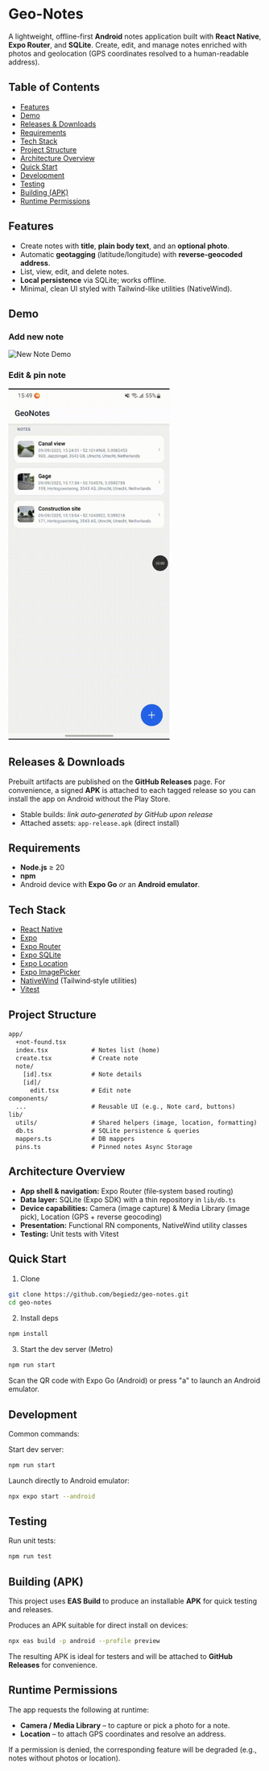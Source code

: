 # Geo-Notes

A lightweight, offline-first **Android** notes application built with **React Native**, **Expo Router**, and **SQLite**. Create, edit, and manage notes enriched with photos and geolocation (GPS coordinates resolved to a human-readable address).

## Table of Contents

- [Features](#features)
- [Demo](#demo)
- [Releases & Downloads](#releases--downloads)
- [Requirements](#requirements)
- [Tech Stack](#tech-stack)
- [Project Structure](#project-structure)
- [Architecture Overview](#architecture-overview)
- [Quick Start](#quick-start)
- [Development](#development)
- [Testing](#testing)
- [Building (APK)](#building-apk)
- [Runtime Permissions](#runtime-permissions)

## Features

- Create notes with **title**, **plain body text**, and an **optional photo**.
- Automatic **geotagging** (latitude/longitude) with **reverse-geocoded address**.
- List, view, edit, and delete notes.
- **Local persistence** via SQLite; works offline.
- Minimal, clean UI styled with Tailwind-like utilities (NativeWind).

## Demo

### Add new note

<img src="./assets/new-note-demo.gif" width="320" alt="New Note Demo" />

### Edit & pin note

<img src="./assets/edit-note-demo.gif" width="320" alt="Edit Note Demo" />

## Releases & Downloads

Prebuilt artifacts are published on the **GitHub Releases** page. For convenience, a signed **APK** is attached to each tagged release so you can install the app on Android without the Play Store.

- Stable builds: _link auto‑generated by GitHub upon release_
- Attached assets: `app-release.apk` (direct install)

## Requirements

- **Node.js** ≥ 20
- **npm**
- Android device with **Expo Go** _or_ an **Android emulator**.

## Tech Stack

- [React Native](https://reactnative.dev/)
- [Expo](https://expo.dev/)
- [Expo Router](https://expo.github.io/router/)
- [Expo SQLite](https://docs.expo.dev/versions/latest/sdk/sqlite/)
- [Expo Location](https://docs.expo.dev/versions/latest/sdk/location/)
- [Expo ImagePicker](https://docs.expo.dev/versions/latest/sdk/imagepicker/)
- [NativeWind](https://www.nativewind.dev/) (Tailwind‑style utilities)
- [Vitest](https://vitest.dev/)

## Project Structure

```
app/
  +not-found.tsx
  index.tsx            # Notes list (home)
  create.tsx           # Create note
  note/
    [id].tsx           # Note details
    [id]/
      edit.tsx         # Edit note
components/
  ...                  # Reusable UI (e.g., Note card, buttons)
lib/
  utils/               # Shared helpers (image, location, formatting)
  db.ts                # SQLite persistence & queries
  mappers.ts           # DB mappers
  pins.ts              # Pinned notes Async Storage
```

## Architecture Overview

- **App shell & navigation:** Expo Router (file‑system based routing)
- **Data layer:** SQLite (Expo SDK) with a thin repository in `lib/db.ts`
- **Device capabilities:** Camera (image capture) & Media Library (image pick), Location (GPS + reverse geocoding)
- **Presentation:** Functional RN components, NativeWind utility classes
- **Testing:** Unit tests with Vitest

## Quick Start

1. Clone

```bash
git clone https://github.com/begiedz/geo-notes.git
cd geo-notes
```

2. Install deps

```bash
npm install
```

3. Start the dev server (Metro)

```bash
npm run start
```

Scan the QR code with Expo Go (Android) or press "a" to launch an Android emulator.

## Development

Common commands:

Start dev server:

```bash
npm run start
```

Launch directly to Android emulator:

```bash
npx expo start --android
```

## Testing

Run unit tests:

```bash
npm run test
```

## Building (APK)

This project uses **EAS Build** to produce an installable **APK** for quick testing and releases.

Produces an APK suitable for direct install on devices:

```bash
npx eas build -p android --profile preview
```

The resulting APK is ideal for testers and will be attached to **GitHub Releases** for convenience.

## Runtime Permissions

The app requests the following at runtime:

- **Camera / Media Library** – to capture or pick a photo for a note.
- **Location** – to attach GPS coordinates and resolve an address.

If a permission is denied, the corresponding feature will be degraded (e.g., notes without photos or location).
